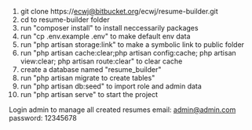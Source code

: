 1. git clone https://ecwj@bitbucket.org/ecwj/resume-builder.git
2. cd to resume-builder folder
3. run "composer install" to install neccessarily packages
4. run "cp .env.example .env" to make default env data
5. run "php artisan storage:link" to make a symbolic link to public folder
6. run "php artisan cache:clear;php artisan config:cache; php artisan view:clear; php artisan route:clear" to clear cache
7. create a database named "resume_builder"
8. run "php artisan migrate to create tables"
9. run "php artisan db:seed" to import role and admin data
10. run "php artisan serve" to start the project

Login admin to manage all created resumes
email: admin@admin.com
password: 12345678
